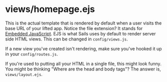 # views/homepage.ejs

This is the actual template that is rendered by default when a user visits the base URL of your lifted app.  Notice the file extension?  It stands for [Embedded JavaScript](http://embeddedjs.com/).  EJS is what Sails uses by default to render server side HTML views.  This can be changed in `config/views.js`.

If a new view you've created isn't rendering, make sure you've hooked it up in your `config/routes.js`.

If you're used to putting all your HTML in a single file, this might look funny.  You might be thinking "Where are the head and body tags"?  The answer is, `views/layout.ejs`.


<docmeta name="displayName" value="homepage.ejs">
